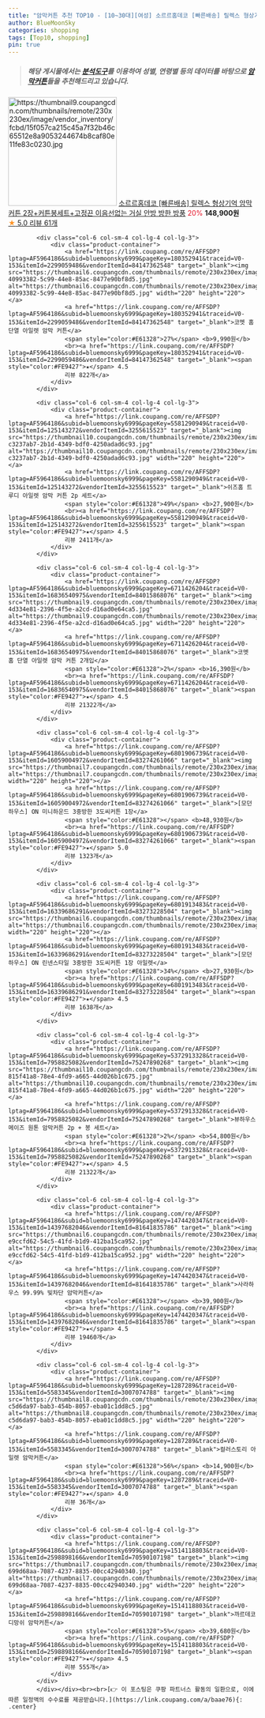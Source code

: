 ```yaml
---
title: "암막커튼 추천 TOP10 - [10~30대][여성] 소르르홈데코 [빠른배송] 릴렉스 형상기억 암막커튼 2장+커튼봉세트+고정끈 이음선없는 거실 안방 방한 방풍"
author: BlueMoonSky
categories: shopping
tags: [Top10, shopping]
pin: true
---
```


> ##### 해당 게시물에서는 [**분석도구**](https://itemscout.io/)를 이용하여 **성별**, **연령별** 등의 데이터를 바탕으로 [**암막커튼**](https://link.coupang.com/a/baae76)들을 추천해드리고 있습니다.
<div class="container"><div class="row">
            <div class="col-6 col-sm-4 col-lg-4 col-lg-3">
                <div class="product-container">
                    <a href="https://link.coupang.com/re/AFFSDP?lptag=AF5964186&subid=bluemoonsky6999&pageKey=7168780983&traceid=V0-153&itemId=18055793491&vendorItemId=84918889849" target="_blank"><img src="https://thumbnail9.coupangcdn.com/thumbnails/remote/230x230ex/image/vendor_inventory/fcbd/15f057ca215c45a7f32b46c65512e8a9053244674b8caf80e11fe83c0230.jpg" alt="https://thumbnail9.coupangcdn.com/thumbnails/remote/230x230ex/image/vendor_inventory/fcbd/15f057ca215c45a7f32b46c65512e8a9053244674b8caf80e11fe83c0230.jpg" width="220" height="220"></a>
                    <a href="https://link.coupang.com/re/AFFSDP?lptag=AF5964186&subid=bluemoonsky6999&pageKey=7168780983&traceid=V0-153&itemId=18055793491&vendorItemId=84918889849" target="_blank">소르르홈데코 [빠른배송] 릴렉스 형상기억 암막커튼 2장+커튼봉세트+고정끈 이음선없는 거실 안방 방한 방풍</a>
                    <span style="color:#E61328">20%</span> <b>148,900원</b>
                    <br><a href="https://link.coupang.com/re/AFFSDP?lptag=AF5964186&subid=bluemoonsky6999&pageKey=7168780983&traceid=V0-153&itemId=18055793491&vendorItemId=84918889849" target="_blank"><span style="color:#FE9427">★</span> 5.0
                    리뷰 61개</a>
                </div>
            </div>
            
            <div class="col-6 col-sm-4 col-lg-4 col-lg-3">
                <div class="product-container">
                    <a href="https://link.coupang.com/re/AFFSDP?lptag=AF5964186&subid=bluemoonsky6999&pageKey=180352941&traceid=V0-153&itemId=2299059486&vendorItemId=84147362548" target="_blank"><img src="https://thumbnail6.coupangcdn.com/thumbnails/remote/230x230ex/image/retail/images/7364858296727398-40993382-5c99-44e8-85ac-8477e90bf8d5.jpg" alt="https://thumbnail6.coupangcdn.com/thumbnails/remote/230x230ex/image/retail/images/7364858296727398-40993382-5c99-44e8-85ac-8477e90bf8d5.jpg" width="220" height="220"></a>
                    <a href="https://link.coupang.com/re/AFFSDP?lptag=AF5964186&subid=bluemoonsky6999&pageKey=180352941&traceid=V0-153&itemId=2299059486&vendorItemId=84147362548" target="_blank">코멧 홈 단열 아일렛 암막 커튼</a>
                    <span style="color:#E61328">27%</span> <b>9,990원</b>
                    <br><a href="https://link.coupang.com/re/AFFSDP?lptag=AF5964186&subid=bluemoonsky6999&pageKey=180352941&traceid=V0-153&itemId=2299059486&vendorItemId=84147362548" target="_blank"><span style="color:#FE9427">★</span> 4.5
                    리뷰 822개</a>
                </div>
            </div>
            
            <div class="col-6 col-sm-4 col-lg-4 col-lg-3">
                <div class="product-container">
                    <a href="https://link.coupang.com/re/AFFSDP?lptag=AF5964186&subid=bluemoonsky6999&pageKey=5581290949&traceid=V0-153&itemId=125143272&vendorItemId=3255615523" target="_blank"><img src="https://thumbnail10.coupangcdn.com/thumbnails/remote/230x230ex/image/retail/images/3022222463651772-c3237ab7-2b1d-4349-bdf0-4250adad6c93.jpg" alt="https://thumbnail10.coupangcdn.com/thumbnails/remote/230x230ex/image/retail/images/3022222463651772-c3237ab7-2b1d-4349-bdf0-4250adad6c93.jpg" width="220" height="220"></a>
                    <a href="https://link.coupang.com/re/AFFSDP?lptag=AF5964186&subid=bluemoonsky6999&pageKey=5581290949&traceid=V0-153&itemId=125143272&vendorItemId=3255615523" target="_blank">쉬즈홈 트루디 아일렛 암막 커튼 2p 세트</a>
                    <span style="color:#E61328">49%</span> <b>27,900원</b>
                    <br><a href="https://link.coupang.com/re/AFFSDP?lptag=AF5964186&subid=bluemoonsky6999&pageKey=5581290949&traceid=V0-153&itemId=125143272&vendorItemId=3255615523" target="_blank"><span style="color:#FE9427">★</span> 4.5
                    리뷰 2411개</a>
                </div>
            </div>
            
            <div class="col-6 col-sm-4 col-lg-4 col-lg-3">
                <div class="product-container">
                    <a href="https://link.coupang.com/re/AFFSDP?lptag=AF5964186&subid=bluemoonsky6999&pageKey=6711426204&traceid=V0-153&itemId=16836540975&vendorItemId=84015868076" target="_blank"><img src="https://thumbnail9.coupangcdn.com/thumbnails/remote/230x230ex/image/retail/images/6599491629301926-4d334e81-2396-4f5e-a2cd-d16ad0e64ca5.jpg" alt="https://thumbnail9.coupangcdn.com/thumbnails/remote/230x230ex/image/retail/images/6599491629301926-4d334e81-2396-4f5e-a2cd-d16ad0e64ca5.jpg" width="220" height="220"></a>
                    <a href="https://link.coupang.com/re/AFFSDP?lptag=AF5964186&subid=bluemoonsky6999&pageKey=6711426204&traceid=V0-153&itemId=16836540975&vendorItemId=84015868076" target="_blank">코멧 홈 단열 아일렛 암막 커튼 2개입</a>
                    <span style="color:#E61328">2%</span> <b>16,390원</b>
                    <br><a href="https://link.coupang.com/re/AFFSDP?lptag=AF5964186&subid=bluemoonsky6999&pageKey=6711426204&traceid=V0-153&itemId=16836540975&vendorItemId=84015868076" target="_blank"><span style="color:#FE9427">★</span> 4.5
                    리뷰 21322개</a>
                </div>
            </div>
            
            <div class="col-6 col-sm-4 col-lg-4 col-lg-3">
                <div class="product-container">
                    <a href="https://link.coupang.com/re/AFFSDP?lptag=AF5964186&subid=bluemoonsky6999&pageKey=6801906739&traceid=V0-153&itemId=16059004972&vendorItemId=83274261066" target="_blank"><img src="https://thumbnail7.coupangcdn.com/thumbnails/remote/230x230ex/image/vendor_inventory/b38c/f3e86d2446f6276743ffad7ee138eda912be71229355a3e28efea4cdabc6.jpg" alt="https://thumbnail7.coupangcdn.com/thumbnails/remote/230x230ex/image/vendor_inventory/b38c/f3e86d2446f6276743ffad7ee138eda912be71229355a3e28efea4cdabc6.jpg" width="220" height="220"></a>
                    <a href="https://link.coupang.com/re/AFFSDP?lptag=AF5964186&subid=bluemoonsky6999&pageKey=6801906739&traceid=V0-153&itemId=16059004972&vendorItemId=83274261066" target="_blank">[모던하우스] ON 미니하운드 3중방한 3도씨커튼 1장</a>
                    <span style="color:#E61328"></span> <b>48,930원</b>
                    <br><a href="https://link.coupang.com/re/AFFSDP?lptag=AF5964186&subid=bluemoonsky6999&pageKey=6801906739&traceid=V0-153&itemId=16059004972&vendorItemId=83274261066" target="_blank"><span style="color:#FE9427">★</span> 5.0
                    리뷰 1323개</a>
                </div>
            </div>
            
            <div class="col-6 col-sm-4 col-lg-4 col-lg-3">
                <div class="product-container">
                    <a href="https://link.coupang.com/re/AFFSDP?lptag=AF5964186&subid=bluemoonsky6999&pageKey=6801913483&traceid=V0-153&itemId=16339686291&vendorItemId=83273228504" target="_blank"><img src="https://thumbnail6.coupangcdn.com/thumbnails/remote/230x230ex/image/vendor_inventory/b79f/f496b8437bba0176128cdd4c5fb38513b22bc8300b821299d35907fe3552.jpg" alt="https://thumbnail6.coupangcdn.com/thumbnails/remote/230x230ex/image/vendor_inventory/b79f/f496b8437bba0176128cdd4c5fb38513b22bc8300b821299d35907fe3552.jpg" width="220" height="220"></a>
                    <a href="https://link.coupang.com/re/AFFSDP?lptag=AF5964186&subid=bluemoonsky6999&pageKey=6801913483&traceid=V0-153&itemId=16339686291&vendorItemId=83273228504" target="_blank">[모던하우스] ON 린넨스타일 3중방한 3도씨커튼 1장 아일렛</a>
                    <span style="color:#E61328">34%</span> <b>27,930원</b>
                    <br><a href="https://link.coupang.com/re/AFFSDP?lptag=AF5964186&subid=bluemoonsky6999&pageKey=6801913483&traceid=V0-153&itemId=16339686291&vendorItemId=83273228504" target="_blank"><span style="color:#FE9427">★</span> 4.5
                    리뷰 1638개</a>
                </div>
            </div>
            
            <div class="col-6 col-sm-4 col-lg-4 col-lg-3">
                <div class="product-container">
                    <a href="https://link.coupang.com/re/AFFSDP?lptag=AF5964186&subid=bluemoonsky6999&pageKey=5372913328&traceid=V0-153&itemId=7958825082&vendorItemId=75247890268" target="_blank"><img src="https://thumbnail10.coupangcdn.com/thumbnails/remote/230x230ex/image/retail/images/4613152433106695-815f41a8-78e4-4fd9-a665-44d026b1c675.jpg" alt="https://thumbnail10.coupangcdn.com/thumbnails/remote/230x230ex/image/retail/images/4613152433106695-815f41a8-78e4-4fd9-a665-44d026b1c675.jpg" width="220" height="220"></a>
                    <a href="https://link.coupang.com/re/AFFSDP?lptag=AF5964186&subid=bluemoonsky6999&pageKey=5372913328&traceid=V0-153&itemId=7958825082&vendorItemId=75247890268" target="_blank">뷰하우스 메이즈 원톤 암막커튼 2p + 봉 세트</a>
                    <span style="color:#E61328">2%</span> <b>54,800원</b>
                    <br><a href="https://link.coupang.com/re/AFFSDP?lptag=AF5964186&subid=bluemoonsky6999&pageKey=5372913328&traceid=V0-153&itemId=7958825082&vendorItemId=75247890268" target="_blank"><span style="color:#FE9427">★</span> 4.5
                    리뷰 21322개</a>
                </div>
            </div>
            
            <div class="col-6 col-sm-4 col-lg-4 col-lg-3">
                <div class="product-container">
                    <a href="https://link.coupang.com/re/AFFSDP?lptag=AF5964186&subid=bluemoonsky6999&pageKey=1474420347&traceid=V0-153&itemId=14397682046&vendorItemId=81641835786" target="_blank"><img src="https://thumbnail6.coupangcdn.com/thumbnails/remote/230x230ex/image/retail/images/3728709446456636-e9ccfd62-54c5-41fd-b1d9-412ba15ca952.jpg" alt="https://thumbnail6.coupangcdn.com/thumbnails/remote/230x230ex/image/retail/images/3728709446456636-e9ccfd62-54c5-41fd-b1d9-412ba15ca952.jpg" width="220" height="220"></a>
                    <a href="https://link.coupang.com/re/AFFSDP?lptag=AF5964186&subid=bluemoonsky6999&pageKey=1474420347&traceid=V0-153&itemId=14397682046&vendorItemId=81641835786" target="_blank">사라하우스 99.99% 빛차단 암막커튼</a>
                    <span style="color:#E61328"></span> <b>39,900원</b>
                    <br><a href="https://link.coupang.com/re/AFFSDP?lptag=AF5964186&subid=bluemoonsky6999&pageKey=1474420347&traceid=V0-153&itemId=14397682046&vendorItemId=81641835786" target="_blank"><span style="color:#FE9427">★</span> 4.5
                    리뷰 19460개</a>
                </div>
            </div>
            
            <div class="col-6 col-sm-4 col-lg-4 col-lg-3">
                <div class="product-container">
                    <a href="https://link.coupang.com/re/AFFSDP?lptag=AF5964186&subid=bluemoonsky6999&pageKey=1287289&traceid=V0-153&itemId=5583345&vendorItemId=3007074788" target="_blank"><img src="https://thumbnail8.coupangcdn.com/thumbnails/remote/230x230ex/image/retail/images/3586166176830834-c5d6da97-bab3-454b-8057-eba01c1dd8c5.jpg" alt="https://thumbnail8.coupangcdn.com/thumbnails/remote/230x230ex/image/retail/images/3586166176830834-c5d6da97-bab3-454b-8057-eba01c1dd8c5.jpg" width="220" height="220"></a>
                    <a href="https://link.coupang.com/re/AFFSDP?lptag=AF5964186&subid=bluemoonsky6999&pageKey=1287289&traceid=V0-153&itemId=5583345&vendorItemId=3007074788" target="_blank">컬러스토리 아일렛 암막커튼</a>
                    <span style="color:#E61328">56%</span> <b>14,900원</b>
                    <br><a href="https://link.coupang.com/re/AFFSDP?lptag=AF5964186&subid=bluemoonsky6999&pageKey=1287289&traceid=V0-153&itemId=5583345&vendorItemId=3007074788" target="_blank"><span style="color:#FE9427">★</span> 4.0
                    리뷰 36개</a>
                </div>
            </div>
            
            <div class="col-6 col-sm-4 col-lg-4 col-lg-3">
                <div class="product-container">
                    <a href="https://link.coupang.com/re/AFFSDP?lptag=AF5964186&subid=bluemoonsky6999&pageKey=1514118803&traceid=V0-153&itemId=2598898166&vendorItemId=70590107198" target="_blank"><img src="https://thumbnail7.coupangcdn.com/thumbnails/remote/230x230ex/image/retail/images/4179407755522675-699d68aa-7087-4237-8835-00cc42940340.jpg" alt="https://thumbnail7.coupangcdn.com/thumbnails/remote/230x230ex/image/retail/images/4179407755522675-699d68aa-7087-4237-8835-00cc42940340.jpg" width="220" height="220"></a>
                    <a href="https://link.coupang.com/re/AFFSDP?lptag=AF5964186&subid=bluemoonsky6999&pageKey=1514118803&traceid=V0-153&itemId=2598898166&vendorItemId=70590107198" target="_blank">까르데코 디망쉬 암막커튼</a>
                    <span style="color:#E61328">5%</span> <b>39,680원</b>
                    <br><a href="https://link.coupang.com/re/AFFSDP?lptag=AF5964186&subid=bluemoonsky6999&pageKey=1514118803&traceid=V0-153&itemId=2598898166&vendorItemId=70590107198" target="_blank"><span style="color:#FE9427">★</span> 4.5
                    리뷰 555개</a>
                </div>
            </div>
            </div></div><br><br>[👉 이 포스팅은 쿠팡 파트너스 활동의 일환으로, 이에 따른 일정액의 수수료를 제공받습니다.](https://link.coupang.com/a/baae76){: .center}